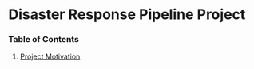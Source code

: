 # Disaster Response Pipeline Project


### Table of Contents

1. [Project Motivation](#project_motivation)